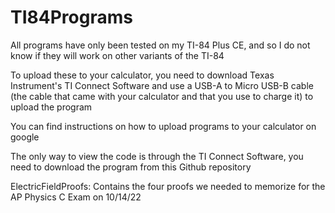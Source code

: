 # TI84Programs
All programs have only been tested on my TI-84 Plus CE, and so I do not know if they will work on other variants of the TI-84

To upload these to your calculator, you need to download Texas Instrument's TI Connect Software and use a USB-A to Micro USB-B cable (the cable that came with
your calculator and that you use to charge it) to upload the program

You can find instructions on how to upload programs to your calculator on google

The only way to view the code is through the TI Connect Software, you need to download the program from this Github repository

ElectricFieldProofs: Contains the four proofs we needed to memorize for the AP Physics C Exam on 10/14/22
